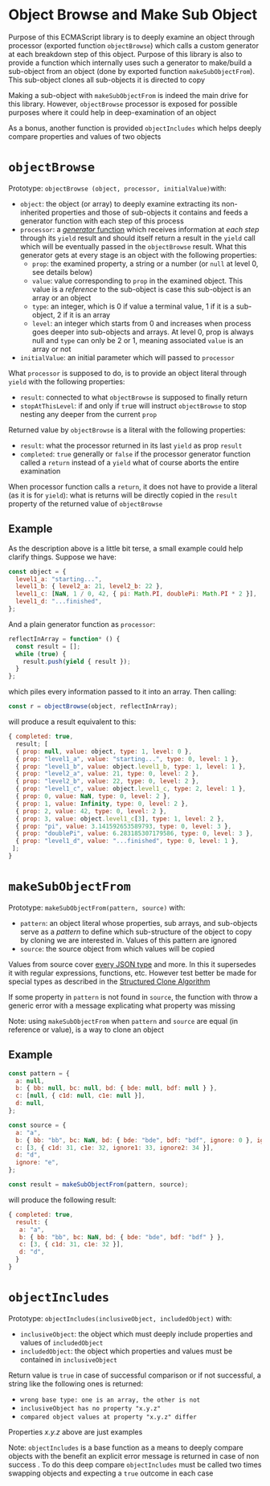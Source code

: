 # Object Browse and Make Sub Object

Purpose of this ECMAScript library is to deeply examine an object through processor  (exported function `objectBrowse`) which calls a custom generator at each breakdown step of this object. Purpose of this library is also to provide a function which internally uses such a generator to make/build a sub-object from an object (done by exported function `makeSubObjectFrom`). This sub-object clones all sub-objects it is directed to copy

Making a sub-object with `makeSubObjectFrom` is indeed the main drive for this library. However, `objectBrowse` processor is exposed for possible purposes where it could help in deep-examination of an object

As a bonus, another function is provided `objectIncludes` which helps deeply compare properties and values of two objects

# `objectBrowse ` 

Prototype: `objectBrowse (object, processor, initialValue)`with:

- `object`: the object (or array) to deeply examine extracting its non-inherited properties and those of sub-objects it contains and feeds  a generator function with each step of this process
- `processor`: a [*generator* function](https://developer.mozilla.org/en-US/docs/Web/JavaScript/Reference/Statements/function*) which receives information at *each step* through its `yield` result and should itself return a result in the `yield` call which will be eventually passed in the `objectBrowse` result. What this generator gets at every stage is an object with the following properties:
  - `prop`: the examined property, a string or a number (or `null` at level 0, see details below)
  - `value`: value corresponding to `prop` in the examined object. This value is a *reference* to the sub-object is case this sub-object is an array or an object
  - `type`: an integer, which is 0 if value a terminal value, 1 if it is a sub-object, 2 if it is an array
  - `level`: an integer which starts from 0 and increases when process goes deeper into sub-objects and arrays. At level 0, prop is always null and `type` can only be 2 or 1, meaning associated `value` is an array or not
- `initialValue`: an initial parameter which will passed to `processor`

What `processor` is supposed to do, is to provide an object literal through `yield` with the following properties:

- `result`: connected to what `objectBrowse` is supposed to finally return
- `stopAtThisLevel`: if and only if  `tr`ue will instruct `objectBrowse` to stop nesting any deeper from the current `prop`

Returned  value by `objectBrowse` is a literal with the following properties:

- `result`: what the processor returned in its last `yield` as prop `result`
- `completed`: `true` generally or `false` if the processor generator function called a `return` instead of a `yield` what of course aborts the entire examination

When  processor function calls a `return`, it does not have to provide a literal (as it is for `yield`): what is returns will be directly copied in the `result` property of the returned value of `objectBrowse`

## Example

As the description above is a little bit terse, a small example could help clarify things. Suppose we have:

```javascript
const object = {
  level1_a: "starting...",
  level1_b: { level2_a: 21, level2_b: 22 },
  level1_c: [NaN, 1 / 0, 42, { pi: Math.PI, doublePi: Math.PI * 2 }],
  level1_d: "...finished",
};
```

And a plain generator function as `processor`:

```javascript
reflectInArray = function* () {
  const result = [];
  while (true) {
    result.push(yield { result });
  }
};
```

which piles every information passed to it into an array. Then calling:

```javascript
const r = objectBrowse(object, reflectInArray);
```

will produce a result equivalent to this:

```javascript
{ completed: true,
  result; [
  { prop: null, value: object, type: 1, level: 0 },
  { prop: "level1_a", value: "starting...", type: 0, level: 1 },
  { prop: "level1_b", value: object.level1_b, type: 1, level: 1 },
  { prop: "level2_a", value: 21, type: 0, level: 2 },
  { prop: "level2_b", value: 22, type: 0, level: 2 },
  { prop: "level1_c", value: object.level1_c, type: 2, level: 1 },
  { prop: 0, value: NaN, type: 0, level: 2 },
  { prop: 1, value: Infinity, type: 0, level: 2 },
  { prop: 2, value: 42, type: 0, level: 2 },
  { prop: 3, value: object.level1_c[3], type: 1, level: 2 },
  { prop: "pi", value: 3.141592653589793, type: 0, level: 3 },
  { prop: "doublePi", value: 6.283185307179586, type: 0, level: 3 },
  { prop: "level1_d", value: "...finished", type: 0, level: 1 }, 
 ];
}
```



# `makeSubObjectFrom`

Prototype: `makeSubObjectFrom(pattern, source)` with:

- `pattern`: an object literal whose properties, sub arrays, and sub-objects serve as a *pattern* to define which sub-structure of the object to copy by cloning we are interested in. Values of this pattern are ignored
- `source`: the source object from which values will be copied

Values from source cover [every JSON type](https://en.wikipedia.org/wiki/JSON#Data_types_and_syntax) and more. In this it supersedes it with regular expressions, functions, etc. However test better be made for special types as described in the [Structured Clone Algorithm](https://developer.mozilla.org/en-US/docs/Web/API/Web_Workers_API/Structured_clone_algorithm) 

If some property in `pattern` is not found in `source`, the function with throw a generic error with a message explicating what property was missing

Note: using `makeSubObjectFrom` when `pattern` and `source` are equal (in reference or value), is a way to clone an object

## Example

```javascript
const pattern = {
  a: null,
  b: { bb: null, bc: null, bd: { bde: null, bdf: null } },
  c: [null, { c1d: null, c1e: null }],
  d: null,
};

const source = {
  a: "a",
  b: { bb: "bb", bc: NaN, bd: { bde: "bde", bdf: "bdf", ignore: 0 }, ignore: 0 },
  c: [3, { c1d: 31, c1e: 32, ignore1: 33, ignore2: 34 }],
  d: "d",
  ignore: "e",
};

const result = makeSubObjectFrom(pattern, source);
```

will produce the following result:

```javascript
{ completed: true, 
  result: {
   a: "a",
   b: { bb: "bb", bc: NaN, bd: { bde: "bde", bdf: "bdf" } },
   c: [3, { c1d: 31, c1e: 32 }],
   d: "d",
  }
}
```

# `objectIncludes`

Prototype: `objectIncludes(inclusiveObject, includedObject)` with:

- `inclusiveObject`: the object which must deeply include properties and values of `includedObject`
- `includedObject`: the object which properties and values must be contained in `inclusiveObject`

Return value is `true` in case of successful comparison or if not successful, a string like the following ones is returned:

- `wrong base type: one is an array, the other is not`
- `inclusiveObject has no property "x.y.z"`
- `compared object values at property "x.y.z" differ`

Properties *x.y.z* above are just examples

Note: `objectIncludes` is a base function as a means to deeply compare objects with the benefit an explicit error message is returned in case of non success . To do this deep compare `objectIncludes` must be called two times swapping objects and expecting a `true` outcome in each case

